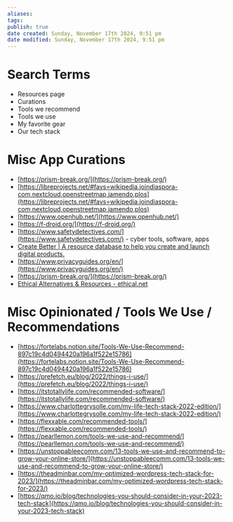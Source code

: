```yaml
---
aliases: 
tags: 
publish: true
date created: Sunday, November 17th 2024, 9:51 pm
date modified: Sunday, November 17th 2024, 9:51 pm
---
```


# Search Terms

- Resources page
- Curations
- Tools we recommend
- Tools we use
- My favorite gear
- Our tech stack

# Misc App Curations

- [https://prism-break.org/](https://prism-break.org/)
- [https://libreprojects.net/#favs=wikipedia,joindiaspora-com,nextcloud,openstreetmap,jamendo,plos](https://libreprojects.net/#favs=wikipedia,joindiaspora-com,nextcloud,openstreetmap,jamendo,plos)
- [https://www.openhub.net/](https://www.openhub.net/)
- [https://f-droid.org/](https://f-droid.org/)
- [https://www.safetydetectives.com/](https://www.safetydetectives.com/) - cyber tools, software, apps
- [Create Better | A resource database to help you create and launch digital products.](https://www.createbetter.xyz/)
- [https://www.privacyguides.org/en/](https://www.privacyguides.org/en/)
- [https://prism-break.org/](https://prism-break.org/)
- [Ethical Alternatives & Resources - ethical.net](https://ethical.net/resources/)

# Misc Opinionated / Tools We Use / Recommendations

- [](https://www.notion.so/Tools-We-Use-Recommend-897c19c4d0494420a196a1f522e15786?pvs=21)[https://fortelabs.notion.site/Tools-We-Use-Recommend-897c19c4d0494420a196a1f522e15786](https://fortelabs.notion.site/Tools-We-Use-Recommend-897c19c4d0494420a196a1f522e15786)
- [https://prefetch.eu/blog/2022/things-i-use/](https://prefetch.eu/blog/2022/things-i-use/)
- [https://itstotallylife.com/recommended-software/](https://itstotallylife.com/recommended-software/)
- [https://www.charlottegrysolle.com/my-life-tech-stack-2022-edition/](https://www.charlottegrysolle.com/my-life-tech-stack-2022-edition/)
- [https://flexxable.com/recommended-tools/](https://flexxable.com/recommended-tools/)
- [https://pearllemon.com/tools-we-use-and-recommend/](https://pearllemon.com/tools-we-use-and-recommend/)
- [https://unstoppableecomm.com/13-tools-we-use-and-recommend-to-grow-your-online-store/](https://unstoppableecomm.com/13-tools-we-use-and-recommend-to-grow-your-online-store/)
- [https://theadminbar.com/my-optimized-wordpress-tech-stack-for-2023/](https://theadminbar.com/my-optimized-wordpress-tech-stack-for-2023/)
- [https://qmo.io/blog/technologies-you-should-consider-in-your-2023-tech-stack](https://qmo.io/blog/technologies-you-should-consider-in-your-2023-tech-stack)